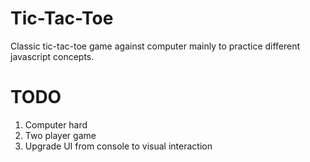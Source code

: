 # Tic-Tac-Toe   
Classic tic-tac-toe game against computer mainly to practice different javascript concepts.

# TODO
1. Computer hard
2. Two player game
3. Upgrade UI from console to visual interaction